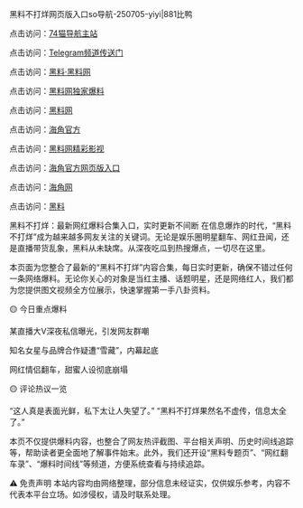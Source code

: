 黑料不打烊网页版入口so导航-250705-yiyi|881比鸭

点击访问：<a href="https://74mao.com/">74猫导航主站</a>

点击访问：<a href="https://74mao.com/">Telegram频道传送门</a>

点击访问：<a href="https://heiliaolvzlu3.pages.dev">黑料·黑料网</a>

点击访问：<a href="https://heiliaoyvnrda.pages.dev">黑料网独家爆料</a>

点击访问：<a href="https://ert-6he.pages.dev/">黑料网</a>

点击访问：<a href="https://sdfsh.pages.dev/">海角官方</a>

点击访问：<a href="https://sdbsd.pages.dev/">黑料网精彩影视</a>

点击访问：<a href="https://gdas.pages.dev/">海角官方网页版入口</a>

点击访问：<a href="https://haef.pages.dev/">海角网</a>

点击访问：<a href="https://fge-7ja.pages.dev/">黑料</a>

黑料不打烊：最新网红爆料合集入口，实时更新不间断
在信息爆炸的时代，“黑料不打烊”成为越来越多网友关注的关键词。无论是娱乐圈明星翻车、网红丑闻，还是直播带货乱象，黑料从未缺席。从深夜吃瓜到热搜爆点，一切尽在这里。

本页面为您整合了最新的“黑料不打烊”内容合集，每日实时更新，确保不错过任何一条网络爆料。无论你关心的对象是当红主播、话题明星，还是网络红人，我们都为您提供图文视频全方位展示，快速掌握第一手八卦资料。

🟡 今日重点爆料

某直播大V深夜私信曝光，引发网友群嘲

知名女星与品牌合作疑遭“雪藏”，内幕起底

网红情侣翻车，甜蜜人设彻底崩塌

🟡 评论热议一览

“这人真是表面光鲜，私下太让人失望了。”
“黑料不打烊果然名不虚传，信息太全了。”

本页不仅提供爆料内容，也整合了网友热评截图、平台相关声明、历史时间线追踪等，帮助读者更全面地了解事件始末。此外，我们还开设“黑料专题页”、“网红翻车录”、“爆料时间线”等频道，方便系统查看与持续追踪。

⚠️ 免责声明
本站内容均由网络整理，部分信息未经证实，仅供娱乐参考，内容不代表本平台立场。如涉侵权，请及时联系处理。
